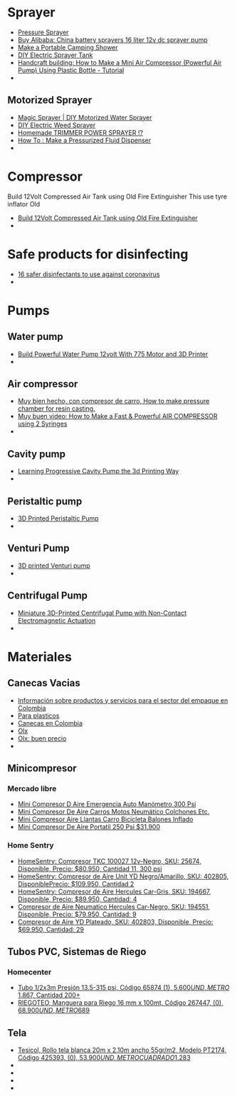 
# Sprayer
- [Pressure Sprayer](https://www.youtube.com/watch?v=DE6WF3NN9Mk)
- [Buy Alibaba: China battery sprayers 16 liter 12v dc sprayer pump ](https://www.alibaba.com/product-detail/China-battery-sprayers-16-liter-12v_60340956728.html?spm=a2700.7724857.normalList.2.7d0b64bdjVBXxL)
- [Make a Portable Camping Shower](https://www.instructables.com/id/Make-a-Portable-Camping-Shower/)
- [DIY Electric Sprayer Tank](https://www.instructables.com/id/DIY-Electric-Sprayer-Tank/)
- [Handcraft building: How to Make a Mini Air Compressor (Powerful Air Pump) Using Plastic Bottle - Tutorial](https://www.youtube.com/watch?v=sYIxnmoMS1U)
- []()

## Motorized Sprayer
- [Magic Sprayer | DIY Motorized Water Sprayer](https://www.youtube.com/watch?v=a8K3ngKuIjY)
- [DIY Electric Weed Sprayer](https://www.youtube.com/watch?v=fu1uD8TS7G8)
- [Homemade TRIMMER POWER SPRAYER !?](https://www.youtube.com/watch?v=kalb_TdqzJw)
- [How To : Make a Pressurized Fluid Dispenser](https://www.youtube.com/watch?v=VbNhswhnvuA)
- []()

# Compressor

Build 12Volt Compressed Air Tank using Old Fire Extinguisher
This use tyre inflator
Old 
- [Build 12Volt Compressed Air Tank using Old Fire Extinguisher](https://www.youtube.com/watch?v=LufOrt5yoJU)
- []()

# Safe products for disinfecting
- [16 safer disinfectants to use against coronavirus](https://www.treehugger.com/cleaning-organizing/safe-effective-cleaning-products-coronavirus.html)
- []()

# Pumps

## Water pump
- [Build Powerful Water Pump 12volt With 775 Motor and 3D Printer](https://www.youtube.com/watch?v=2nQBoQ3HucM)
- []()

## Air compressor
- [Muy bien hecho, con compresor de carro, How to make pressure chamber for resin casting.](https://www.youtube.com/watch?v=RO2_QUUCA2U)
- [Muy buen video: How to Make a Fast & Powerful AIR COMPRESSOR using 2 Syringes](https://www.youtube.com/watch?v=PhnWjmxSddw)
- []()

## Cavity pump
- [Learning Progressive Cavity Pump the 3d Printing Way](https://www.instructables.com/id/Learning-progressive-cavity-pump-the-3d-printing-w/)
- []()

## Peristaltic pump
- [3D Printed Peristaltic Pump](https://www.reddit.com/r/3Dprinting/comments/3rddct/3d_printed_peristaltic_pump/)
- []()

## Venturi Pump
- [3D printed Venturi pump](http://fenneclabs.net/index.php/2019/01/22/3d-printed-venturi-pump/)
- []()

## Centrifugal Pump
- [Miniature 3D-Printed Centrifugal Pump with Non-Contact Electromagnetic Actuation](https://www.researchgate.net/publication/335984048_Miniature_3D-Printed_Centrifugal_Pump_with_Non-Contact_Electromagnetic_Actuation)
- []()


# Materiales

## Canecas Vacias
- [Información sobre productos y servicios para el sector del empaque en Colombia](http://www.catalogodelempaque.com/productos+15000001+15000024+15000037)
- [Para plasticos](http://paraplasticos.com/)
- [Canecas en Colombia](https://www.olx.com.co/herramientas_c1062/q-canecas)
- [Olx](https://www.olx.com.co/item/canecas-plasticas-con-tapa-5-galones-30-und-iid-1101305490)
- [Olx: buen precio](https://www.olx.com.co/item/35000-garrafas-canecas-15-galones-selladas-iid-946495762)
- []()



## Minicompresor 

### Mercado libre
- [Mini Compresor D Aire Emergencia Auto Manómetro 300 Psi](https://articulo.mercadolibre.com.co/MCO-451455849--mini-compresor-d-aire-emergencia-auto-manometro-300-psi--_JM?matt_tool=68802118&matt_word&gclid=CjwKCAjw7LX0BRBiEiwA__gNw_mSyoGmq3X2kjml2Ewt9rK9QVQIfOatChH4fPDpJf4eGCclhCAXShoC7xoQAvD_BwE&quantity=1)
- [Mini Compresor De Aire Carros Motos Neumático Colchones Etc.](https://articulo.mercadolibre.com.co/MCO-552392946-mini-compresor-de-aire-carros-motos-neumatico-colchones-etc-_JM?matt_tool=68802118&matt_word&gclid=CjwKCAjw7LX0BRBiEiwA__gNw1f7DSBd0oMgA59cyKA-byJxYPrpw5wAaoPKOX2FbXTkFMPhojhtcBoCPDgQAvD_BwE&quantity=1)
- [Mini Compresor Aire Llantas Carro Bicicleta Balones Inflado](https://articulo.mercadolibre.com.co/MCO-492655174-mini-compresor-aire-llantas-carro-bicicleta-balones-inflado-_JM?matt_tool=68802118&matt_word&gclid=CjwKCAjw7LX0BRBiEiwA__gNw2S2u1UnfHFf60L87hjISLdxhDEATTvGlmIgEvkfzEG8ZWGq0fV75hoCG-IQAvD_BwE&quantity=1)
- [Mini Compresor De Aire Portatil 250 Psi $31.900](https://articulo.mercadolibre.com.co/MCO-554269711-mini-compresor-de-aire-portatil-250-psi-_JM?matt_tool=68802118&matt_word&gclid=CjwKCAjw7LX0BRBiEiwA__gNwysPYrnPNEVr_zZhT9sstJ2a9vf6VLnMYBcNO8fEUP3gI9-GYoyBDRoCMwQQAvD_BwE&quantity=1)

### Home Sentry
- [HomeSentry: Compresor TKC 100027 12v-Negro, SKU: 25674, Disponible, Precio: $80.950, Cantidad 11, 300 psi](https://www.homesentry.co/search/?k=Compresor+TKC+100027+12v-Negro)
- [HomeSentry: Compresor de Aire Unit YD Negro/Amarillo, SKU: 402805, DisponiblePrecio: $109.950, Cantidad 2](https://www.homesentry.co/p/compresor-de-aire-unit-yd-negro~amarillo/)
- [HomeSentry: Compresor de Aire Hercules Car-Gris, SKU: 194667, Disponible, Precio: $89.950, Cantidad: 4](https://www.homesentry.co/p/compresor-de-aire-hercules-car_gris/)
- [Compresor de Aire Neumatico Hercules Car-Negro, SKU: 194551, Disponible, Precio: $79.950, Cantidad: 9](https://www.homesentry.co/p/compresor-de-aire-neumatico-hercules-car_negro/)
- [Compresor de Aire YD Plateado, SKU: 402803, Disponible, Precio: $69.950, Cantidad: 29](https://www.homesentry.co/p/compresor-de-aire-yd-plateado/)



## Tubos PVC, Sistemas de Riego

### Homecenter
- [Tubo 1/2x3m Presión 13.5-315 psi, Código 65874 (1), $5.600UND, METRO$ 1.867, Cantidad 200+](https://www.homecenter.com.co/homecenter-co/product/65874/To-3m-Presion-35-35-psi/65874)
- [RIEGOTEO, Manguera para Riego 16 mm x 100mt, Código 267447, (0), $68.900 UND, METRO$689](https://www.homecenter.com.co/homecenter-co/product/267447/Mangera-para-Riego-6-mm-mt/267447)

## Tela
- [Tesicol, Rollo tela blanca 20m x 2.10m ancho 55gr/m2, Modelo PT2174, Código 425393, (0), $53.900UND, METRO CUADRADO$1.283](https://www.homecenter.com.co/homecenter-co/product/425393/Rollo-tela-lana-m-m-anho-55grm/425393)
- []()
- []()
- []()
- []()

